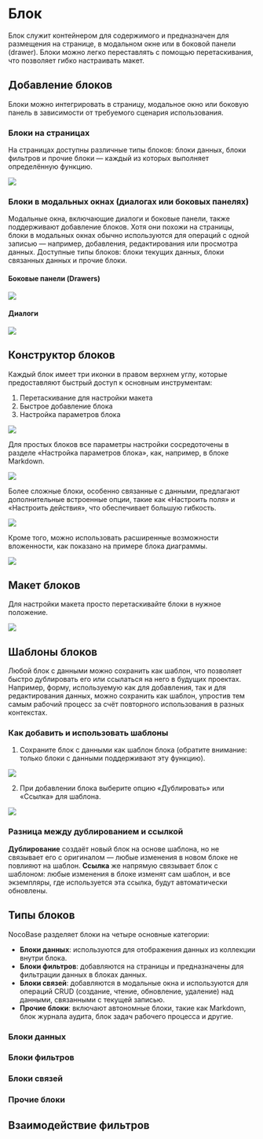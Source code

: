 # Блок

Блок служит контейнером для содержимого и предназначен для размещения на странице, в модальном окне или в боковой панели (drawer). Блоки можно легко переставлять с помощью перетаскивания, что позволяет гибко настраивать макет.

## Добавление блоков

Блоки можно интегрировать в страницу, модальное окно или боковую панель в зависимости от требуемого сценария использования.

### Блоки на страницах

На страницах доступны различные типы блоков: блоки данных, блоки фильтров и прочие блоки — каждый из которых выполняет определённую функцию.

![](https://static-docs.nocobase.com/dad0a394d33dd26f31c3202a76bb0153.png)

### Блоки в модальных окнах (диалогах или боковых панелях)

Модальные окна, включающие диалоги и боковые панели, также поддерживают добавление блоков. Хотя они похожи на страницы, блоки в модальных окнах обычно используются для операций с одной записью — например, добавления, редактирования или просмотра данных. Доступные типы блоков: блоки текущих данных, блоки связанных данных и прочие блоки.

#### Боковые панели (Drawers)

![](https://static-docs.nocobase.com/e18726fb0b52ddab89b9b1a44788f361.png)

#### Диалоги

![](https://static-docs.nocobase.com/4763fc5fc008bdf3915f84a7e433c0f8.png)

## Конструктор блоков

Каждый блок имеет три иконки в правом верхнем углу, которые предоставляют быстрый доступ к основным инструментам:

1. Перетаскивание для настройки макета  
2. Быстрое добавление блока  
3. Настройка параметров блока  

![](https://static-docs.nocobase.com/b488f3013532a246df59b89c0688a58f.png)

Для простых блоков все параметры настройки сосредоточены в разделе «Настройка параметров блока», как, например, в блоке Markdown.

![](https://static-docs.nocobase.com/f37e277863068b2661f66d4020af806a.png)

Более сложные блоки, особенно связанные с данными, предлагают дополнительные встроенные опции, такие как «Настроить поля» и «Настроить действия», что обеспечивает большую гибкость.

![](https://static-docs.nocobase.com/71b550da637d23145a5f62d48ee8521b.png)

Кроме того, можно использовать расширенные возможности вложенности, как показано на примере блока диаграммы.

![](https://static-docs.nocobase.com/07588190b3f41ae3060e71d8b76b4447.png)

## Макет блоков

Для настройки макета просто перетаскивайте блоки в нужное положение.

![](https://static-docs.nocobase.com/f6692295ac0917f3babce9a60ce80879.gif)

## Шаблоны блоков

Любой блок с данными можно сохранить как шаблон, что позволяет быстро дублировать его или ссылаться на него в будущих проектах. Например, форму, используемую как для добавления, так и для редактирования данных, можно сохранить как шаблон, упростив тем самым рабочий процесс за счёт повторного использования в разных контекстах.

### Как добавить и использовать шаблоны

1. Сохраните блок с данными как шаблон блока (обратите внимание: только блоки с данными поддерживают эту функцию).

![](https://static-docs.nocobase.com/b7718cea8784587d53524ade3c5b0a82.png)

2. При добавлении блока выберите опцию «Дублировать» или «Ссылка» для шаблона.

![](https://static-docs.nocobase.com/135df7344e0f3080199e4bb1071c2fa6.png)

### Разница между дублированием и ссылкой

**Дублирование** создаёт новый блок на основе шаблона, но не связывает его с оригиналом — любые изменения в новом блоке не повлияют на шаблон. **Ссылка** же напрямую связывает блок с шаблоном: любые изменения в блоке изменят сам шаблон, и все экземпляры, где используется эта ссылка, будут автоматически обновлены.

## Типы блоков

NocoBase разделяет блоки на четыре основные категории:

- **Блоки данных**: используются для отображения данных из коллекции внутри блока.
- **Блоки фильтров**: добавляются на страницы и предназначены для фильтрации данных в блоках данных.
- **Блоки связей**: добавляются в модальные окна и используются для операций CRUD (создание, чтение, обновление, удаление) над данными, связанными с текущей записью.
- **Прочие блоки**: включают автономные блоки, такие как Markdown, блок журнала аудита, блок задач рабочего процесса и другие.

### Блоки данных

### Блоки фильтров

### Блоки связей

### Прочие блоки

## Взаимодействие фильтров
